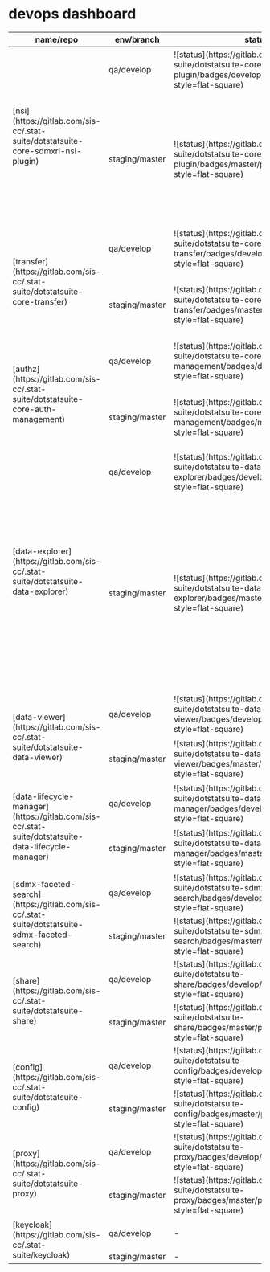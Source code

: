 # devops dashboard

<table>
<thead>
<tr><th>name/repo</th><th>env/branch</th><th>status</th><th>coverage</th><th>subdomain(s)</th><th>endpoint(s)</th><th>note(s)</th></tr>
</thead>
<body>
<tr>
<td rowspan="6">[nsi](https://gitlab.com/sis-cc/.stat-suite/dotstatsuite-core-sdmxri-nsi-plugin)</td>
<td rowspan="2">qa/develop</td>
<td rowspan="2">![status](https://gitlab.com/sis-cc/.stat-suite/dotstatsuite-core-sdmxri-nsi-plugin/badges/develop/pipeline.svg?style=flat-square)</td>
<td rowspan="2">![coverage](https://gitlab.com/sis-cc/.stat-suite/dotstatsuite-core-sdmxri-nsi-plugin/badges/develop/coverage.svg?style=flat-square)</td>
<td>nsi-stable-qa-oecd</td>
<td>[health](http://nsi-stable-qa-oecd.redpelicans.com/health)</td>
<td>-</td>
<tr>
<td>nsi-reset-qa-oecd</td>
<td>[health](http://nsi-reset-qa-oecd.redpelicans.com/health)</td>
<td>-</td>
</tr>
<tr>
<td rowspan="4">staging/master</td>
<td rowspan="4">![status](https://gitlab.com/sis-cc/.stat-suite/dotstatsuite-core-sdmxri-nsi-plugin/badges/master/pipeline.svg?style=flat-square)</td>
<td rowspan="4">![coverage](https://gitlab.com/sis-cc/.stat-suite/dotstatsuite-core-sdmxri-nsi-plugin/badges/master/coverage.svg?style=flat-square)</td>
<td>nsi-design-oecd</td>
<td>[health](http://nsi-design-oecd.redpelicans.com/health)</td>
<td>not automatically deployed</td>
</tr>
<tr>
<td>nsi-staging-oecd</td>
<td>[health](http://nsi-staging-oecd.redpelicans.com/health)</td>
<td>not automatically deployed</td>
</tr>
<tr>
<td>nsi-stable-siscc</td>
<td>[health](http://nsi-stable-siscc.redpelicans.com/health)</td>
<td>not automatically deployed</td>
</tr>
<tr>
<td>nsi-reset-siscc</td>
<td>[health](http://nsi-reset-siscc.redpelicans.com/health)</td>
<td>not automatically deployed</td>
</tr>
<tr>
<td rowspan="4">[transfer](https://gitlab.com/sis-cc/.stat-suite/dotstatsuite-core-transfer)</td>
<td rowspan="2">qa/develop</td>
<td rowspan="2">![status](https://gitlab.com/sis-cc/.stat-suite/dotstatsuite-core-transfer/badges/develop/pipeline.svg?style=flat-square)</td>
<td rowspan="2">![coverage](https://gitlab.com/sis-cc/.stat-suite/dotstatsuite-core-transfer/badges/develop/coverage.svg?style=flat-square)</td>
<td rowspan="2">transfer-qa-oecd</td>
<td>[health](http://transfer-qa-oecd.redpelicans.com/health)</td>
<td>-</td>
</tr>
<tr>
<td>[swagger](http://transfer-qa-oecd.redpelicans.com/swagger)</td>
<td>-</td>
</tr>
<tr>
<td rowspan="2">staging/master</td>
<td rowspan="2">![status](https://gitlab.com/sis-cc/.stat-suite/dotstatsuite-core-transfer/badges/master/pipeline.svg?style=flat-square)</td>
<td rowspan="2">![coverage](https://gitlab.com/sis-cc/.stat-suite/dotstatsuite-core-transfer/badges/master/coverage.svg?style=flat-square)</td>
<td rowspan="2">transfer-siscc</td>
<td>[health](http://transfer-siscc.redpelicans.com/health)</td>
<td>not automatically deployed</td>
</tr>
<tr>
<td>[swagger](http://transfer-siscc.redpelicans.com/swagger)</td>
<td>not automatically deployed</td>
</tr>
<tr>
<td rowspan="4">[authz](https://gitlab.com/sis-cc/.stat-suite/dotstatsuite-core-auth-management)</td>
<td rowspan="2">qa/develop</td>
<td rowspan="2">![status](https://gitlab.com/sis-cc/.stat-suite/dotstatsuite-core-auth-management/badges/develop/pipeline.svg?style=flat-square)</td>
<td rowspan="2">![coverage](https://gitlab.com/sis-cc/.stat-suite/dotstatsuite-core-auth-management/badges/develop/coverage.svg?style=flat-square)</td>
<td rowspan="2">authz-qa-oecd</td>
<td>[health](http://transfer-qa-oecd.redpelicans.com/health)</td>
<td>-</td>
</tr>
<tr>
<td>[swagger](http://transfer-qa-oecd.redpelicans.com/swagger)</td>
<td>-</td>
</tr>
<tr>
<td rowspan="2">staging/master</td>
<td rowspan="2">![status](https://gitlab.com/sis-cc/.stat-suite/dotstatsuite-core-auth-management/badges/master/pipeline.svg?style=flat-square)</td>
<td rowspan="2">![coverage](https://gitlab.com/sis-cc/.stat-suite/dotstatsuite-core-auth-management/badges/master/coverage.svg?style=flat-square)</td>
<td rowspan="2">authz-siscc</td>
<td>[health](http://transfer-siscc.redpelicans.com/health)</td>
<td>not automatically deployed</td>
</tr>
<tr>
<td>[swagger](http://transfer-siscc.redpelicans.com/swagger)</td>
<td>not automatically deployed</td>
</tr>
<tr>
<td rowspan="7">[data-explorer](https://gitlab.com/sis-cc/.stat-suite/dotstatsuite-data-explorer)</td>
<td>qa/develop</td>
<td>![status](https://gitlab.com/sis-cc/.stat-suite/dotstatsuite-data-explorer/badges/develop/pipeline.svg?style=flat-square)</td>
<td>![coverage](https://gitlab.com/sis-cc/.stat-suite/dotstatsuite-data-explorer/badges/develop/coverage.svg?style=flat-square)</td>
<td>de-qa-oecd</td>
<td>[website](http://de-qa-oecd.redpelicans.com)</td>
<td>-</td>
</tr>
<tr>
<td rowspan="6">staging/master</td>
<td rowspan="6">![status](https://gitlab.com/sis-cc/.stat-suite/dotstatsuite-data-explorer/badges/master/pipeline.svg?style=flat-square)</td>
<td rowspan="6">![coverage](https://gitlab.com/sis-cc/.stat-suite/dotstatsuite-data-explorer/badges/master/coverage.svg?style=flat-square)</td>
<td>de-staging-oecd</td>
<td>[website](http://de-staging-oecd.redpelicans.com)</td>
<td>-</td>
</tr>
<tr>
<td>de-staging-siscc</td>
<td>[website](http://de-staging-siscc.redpelicans.com)</td>
<td>-</td>
</tr>
<tr>
<td>de-staging-abs</td>
<td>[website](http://de-staging-abs.redpelicans.com)</td>
<td>only de</td>
</tr>
<tr>
<td>de-staging-astat</td>
<td>[website](http://de-staging-astat.redpelicans.com)</td>
<td>only de (on OECDCS1 of SIS-CC-stable)</td>
</tr>
<tr>
<td>de-staging-statec</td>
<td>[website](http://de-staging-statec.redpelicans.com)</td>
<td>only de (on OECDCS1 of SIS-CC-stable)</td>
</tr>
<tr>
<td>de-staging-statsnz</td>
<td>[website](http://de-staging-statsnz.redpelicans.com)</td>
<td>only de (on OECDCS1 of SIS-CC-stable)</td>
</tr>
<tr>
<td rowspan="3">[data-viewer](https://gitlab.com/sis-cc/.stat-suite/dotstatsuite-data-viewer)</td>
<td>qa/develop</td>
<td>![status](https://gitlab.com/sis-cc/.stat-suite/dotstatsuite-data-viewer/badges/develop/pipeline.svg?style=flat-square)</td>
<td>![coverage](https://gitlab.com/sis-cc/.stat-suite/dotstatsuite-data-viewer/badges/develop/coverage.svg?style=flat-square)</td>
<td>dv-qa-oecd</td>
<td>[website](http://dv-qa-oecd.redpelicans.com)</td>
<td>-</td>
</tr>
<tr>
<td rowspan="2">staging/master</td>
<td rowspan="2">![status](https://gitlab.com/sis-cc/.stat-suite/dotstatsuite-data-viewer/badges/master/pipeline.svg?style=flat-square)</td>
<td rowspan="2">![coverage](https://gitlab.com/sis-cc/.stat-suite/dotstatsuite-data-viewer/badges/master/coverage.svg?style=flat-square)</td>
<td>dv-staging-oecd</td>
<td>[website](http://dv-staging-oecd.redpelicans.com)</td>
<td>-</td>
</tr>
<tr>
<td>dv-staging-siscc</td>
<td>[website](http://dv-staging-siscc.redpelicans.com)</td>
<td>-</td>
</tr>
<tr>
<td rowspan="3">[data-lifecycle-manager](https://gitlab.com/sis-cc/.stat-suite/dotstatsuite-data-lifecycle-manager)</td>
<td>qa/develop</td>
<td>![status](https://gitlab.com/sis-cc/.stat-suite/dotstatsuite-data-lifecycle-manager/badges/develop/pipeline.svg?style=flat-square)</td>
<td>![coverage](https://gitlab.com/sis-cc/.stat-suite/dotstatsuite-data-lifecycle-manager/badges/develop/coverage.svg?style=flat-square)</td>
<td>dlm-qa-oecd</td>
<td>[website](http://dlm-qa-oecd.redpelicans.com)</td>
<td>-</td>
</tr>
<tr>
<td rowspan="2">staging/master</td>
<td rowspan="2">![status](https://gitlab.com/sis-cc/.stat-suite/dotstatsuite-data-lifecycle-manager/badges/master/pipeline.svg?style=flat-square)</td>
<td rowspan="2">![coverage](https://gitlab.com/sis-cc/.stat-suite/dotstatsuite-data-lifecycle-manager/badges/master/coverage.svg?style=flat-square)</td>
<td>dlm-staging-oecd</td>
<td>[website](http://dlm-staging-oecd.redpelicans.com)</td>
<td>-</td>
</tr>
<tr>
<td>dlm-staging-siscc</td>
<td>[website](http://dlm-staging-siscc.redpelicans.com)</td>
<td>-</td>
</tr>
<tr>
<td rowspan="2">[sdmx-faceted-search](https://gitlab.com/sis-cc/.stat-suite/dotstatsuite-sdmx-faceted-search)</td>
<td>qa/develop</td>
<td>![status](https://gitlab.com/sis-cc/.stat-suite/dotstatsuite-sdmx-faceted-search/badges/develop/pipeline.svg?style=flat-square)</td>
<td>![coverage](https://gitlab.com/sis-cc/.stat-suite/dotstatsuite-sdmx-faceted-search/badges/develop/coverage.svg?style=flat-square)</td>
<td>sfs-qa-oecd</td>
<td>[health](http://sfs-qa-oecd.redpelicans.com/healthcheck)</td>
<td>-</td>
</tr>
<tr>
<td>staging/master</td>
<td>![status](https://gitlab.com/sis-cc/.stat-suite/dotstatsuite-sdmx-faceted-search/badges/master/pipeline.svg?style=flat-square)</td>
<td>![coverage](https://gitlab.com/sis-cc/.stat-suite/dotstatsuite-sdmx-faceted-search/badges/master/coverage.svg?style=flat-square)</td>
<td>sfs-staging-oecd</td>
<td>[health](http://sfs-staging-oecd.redpelicans.com/healthcheck)</td>
<td>-</td>
</tr>
<tr>
<td rowspan="2">[share](https://gitlab.com/sis-cc/.stat-suite/dotstatsuite-share)</td>
<td>qa/develop</td>
<td>![status](https://gitlab.com/sis-cc/.stat-suite/dotstatsuite-share/badges/develop/pipeline.svg?style=flat-square)</td>
<td>![coverage](https://gitlab.com/sis-cc/.stat-suite/dotstatsuite-share/badges/develop/coverage.svg?style=flat-square)</td>
<td>share-qa-oecd</td>
<td>[health](http://share-qa-oecd.redpelicans.com/healthcheck)</td>
<td>-</td>
</tr>
<tr>
<td>staging/master</td>
<td>![status](https://gitlab.com/sis-cc/.stat-suite/dotstatsuite-share/badges/master/pipeline.svg?style=flat-square)</td>
<td>![coverage](https://gitlab.com/sis-cc/.stat-suite/dotstatsuite-share/badges/master/coverage.svg?style=flat-square)</td>
<td>share-staging-oecd</td>
<td>[health](http://share-staging-oecd.redpelicans.com/healthcheck)</td>
<td>-</td>
</tr>
<tr>
<td rowspan="2">[config](https://gitlab.com/sis-cc/.stat-suite/dotstatsuite-config)</td>
<td>qa/develop</td>
<td>![status](https://gitlab.com/sis-cc/.stat-suite/dotstatsuite-config/badges/develop/pipeline.svg?style=flat-square)</td>
<td>![coverage](https://gitlab.com/sis-cc/.stat-suite/dotstatsuite-config/badges/develop/coverage.svg?style=flat-square)</td>
<td>-</td>
<td>-</td>
<td>internal service</td>
</tr>
<tr>
<td>staging/master</td>
<td>![status](https://gitlab.com/sis-cc/.stat-suite/dotstatsuite-config/badges/master/pipeline.svg?style=flat-square)</td>
<td>![coverage](https://gitlab.com/sis-cc/.stat-suite/dotstatsuite-config/badges/master/coverage.svg?style=flat-square)</td>
<td>-</td>
<td>-</td>
<td>internal service</td>
</tr>
<tr>
<td rowspan="2">[proxy](https://gitlab.com/sis-cc/.stat-suite/dotstatsuite-proxy)</td>
<td>qa/develop</td>
<td>![status](https://gitlab.com/sis-cc/.stat-suite/dotstatsuite-proxy/badges/develop/pipeline.svg?style=flat-square)</td>
<td>![coverage](https://gitlab.com/sis-cc/.stat-suite/dotstatsuite-proxy/badges/develop/coverage.svg?style=flat-square)</td>
<td>-</td>
<td>-</td>
<td>internal service</td>
</tr>
<tr>
<td>staging/master</td>
<td>![status](https://gitlab.com/sis-cc/.stat-suite/dotstatsuite-proxy/badges/master/pipeline.svg?style=flat-square)</td>
<td>![coverage](https://gitlab.com/sis-cc/.stat-suite/dotstatsuite-proxy/badges/master/coverage.svg?style=flat-square)</td>
<td>-</td>
<td>-</td>
<td>internal service</td>
</tr>

<tr>
<td rowspan="2">[keycloak](https://gitlab.com/sis-cc/.stat-suite/keycloak)</td>
<td>qa/develop</td>
<td>-</td>
<td>-</td>
<td>keycloak-oecd</td>
<td>[admin UI](http://keycloak-oecd.redpelicans.com)</td>
<td>shared between qa and staging</td>
</tr>
<tr>
<td>staging/master</td>
<td>-</td>
<td>-</td>
<td>-</td>
<td>-</td>
<td>not used</td>
</tr>
</body>
</table>
